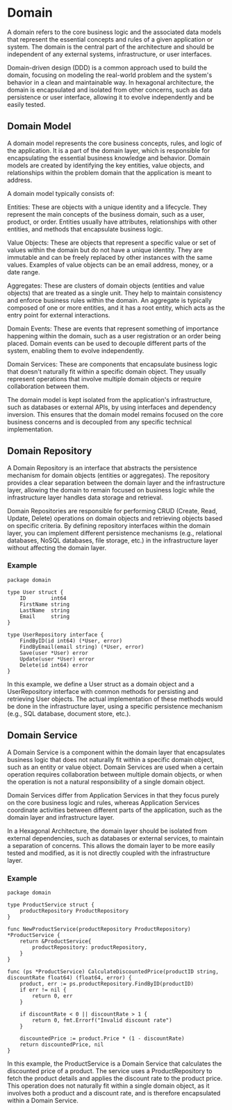 # Domain

A domain refers to the core business logic and the associated data models that represent the essential concepts and rules of a given application or system. The domain is the central part of the architecture and should be independent of any external systems, infrastructure, or user interfaces.

Domain-driven design (DDD) is a common approach used to build the domain, focusing on modeling the real-world problem and the system's behavior in a clean and maintainable way. In hexagonal architecture, the domain is encapsulated and isolated from other concerns, such as data persistence or user interface, allowing it to evolve independently and be easily tested.

## Domain Model

A domain model represents the core business concepts, rules, and logic of the application. It is a part of the domain layer, which is responsible for encapsulating the essential business knowledge and behavior. Domain models are created by identifying the key entities, value objects, and relationships within the problem domain that the application is meant to address.

A domain model typically consists of:

Entities: These are objects with a unique identity and a lifecycle. They represent the main concepts of the business domain, such as a user, product, or order. Entities usually have attributes, relationships with other entities, and methods that encapsulate business logic.

Value Objects: These are objects that represent a specific value or set of values within the domain but do not have a unique identity. They are immutable and can be freely replaced by other instances with the same values. Examples of value objects can be an email address, money, or a date range.

Aggregates: These are clusters of domain objects (entities and value objects) that are treated as a single unit. They help to maintain consistency and enforce business rules within the domain. An aggregate is typically composed of one or more entities, and it has a root entity, which acts as the entry point for external interactions.

Domain Events: These are events that represent something of importance happening within the domain, such as a user registration or an order being placed. Domain events can be used to decouple different parts of the system, enabling them to evolve independently.

Domain Services: These are components that encapsulate business logic that doesn't naturally fit within a specific domain object. They usually represent operations that involve multiple domain objects or require collaboration between them.

The domain model is kept isolated from the application's infrastructure, such as databases or external APIs, by using interfaces and dependency inversion. This ensures that the domain model remains focused on the core business concerns and is decoupled from any specific technical implementation.

## Domain Repository

A Domain Repository is an interface that abstracts the persistence mechanism for domain objects (entities or aggregates). The repository provides a clear separation between the domain layer and the infrastructure layer, allowing the domain to remain focused on business logic while the infrastructure layer handles data storage and retrieval.

Domain Repositories are responsible for performing CRUD (Create, Read, Update, Delete) operations on domain objects and retrieving objects based on specific criteria. By defining repository interfaces within the domain layer, you can implement different persistence mechanisms (e.g., relational databases, NoSQL databases, file storage, etc.) in the infrastructure layer without affecting the domain layer.

### Example

```
package domain

type User struct {
    ID        int64
    FirstName string
    LastName  string
    Email     string
}

type UserRepository interface {
    FindByID(id int64) (*User, error)
    FindByEmail(email string) (*User, error)
    Save(user *User) error
    Update(user *User) error
    Delete(id int64) error
}
```

In this example, we define a User struct as a domain object and a UserRepository interface with common methods for persisting and retrieving User objects. The actual implementation of these methods would be done in the infrastructure layer, using a specific persistence mechanism (e.g., SQL database, document store, etc.).

## Domain Service

A Domain Service is a component within the domain layer that encapsulates business logic that does not naturally fit within a specific domain object, such as an entity or value object. Domain Services are used when a certain operation requires collaboration between multiple domain objects, or when the operation is not a natural responsibility of a single domain object.

Domain Services differ from Application Services in that they focus purely on the core business logic and rules, whereas Application Services coordinate activities between different parts of the application, such as the domain layer and infrastructure layer.

In a Hexagonal Architecture, the domain layer should be isolated from external dependencies, such as databases or external services, to maintain a separation of concerns. This allows the domain layer to be more easily tested and modified, as it is not directly coupled with the infrastructure layer.

### Example

```
package domain

type ProductService struct {
    productRepository ProductRepository
}

func NewProductService(productRepository ProductRepository) *ProductService {
    return &ProductService{
        productRepository: productRepository,
    }
}

func (ps *ProductService) CalculateDiscountedPrice(productID string, discountRate float64) (float64, error) {
    product, err := ps.productRepository.FindByID(productID)
    if err != nil {
        return 0, err
    }

    if discountRate < 0 || discountRate > 1 {
        return 0, fmt.Errorf("Invalid discount rate")
    }

    discountedPrice := product.Price * (1 - discountRate)
    return discountedPrice, nil
}
```

In this example, the ProductService is a Domain Service that calculates the discounted price of a product. The service uses a ProductRepository to fetch the product details and applies the discount rate to the product price. This operation does not naturally fit within a single domain object, as it involves both a product and a discount rate, and is therefore encapsulated within a Domain Service.
